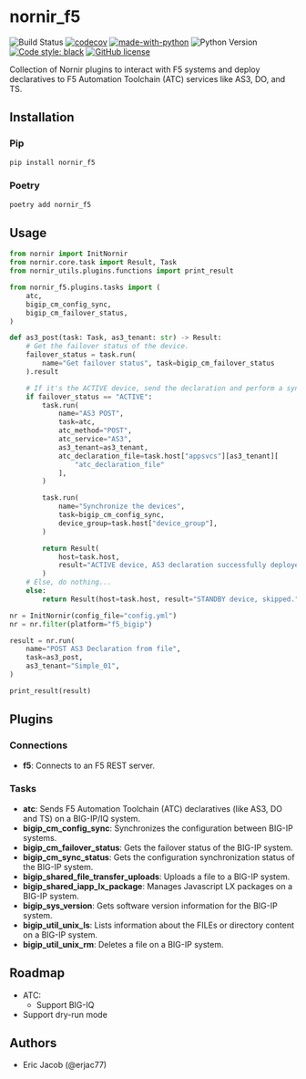 # nornir_f5

![Build Status](https://github.com/erjac77/nornir_f5/workflows/test/badge.svg)
[![codecov](https://codecov.io/gh/erjac77/nornir_f5/branch/master/graph/badge.svg?token=XXIASNEDFR)](https://codecov.io/gh/erjac77/nornir_f5)
[![made-with-python](https://img.shields.io/badge/Made%20with-Python-1f425f.svg)](https://www.python.org/)
![Python Version](https://img.shields.io/badge/python-3.6+-blue.svg)
[![Code style: black](https://img.shields.io/badge/code%20style-black-000000.svg)](https://github.com/psf/black)
[![GitHub license](https://img.shields.io/github/license/erjac77/nornir_f5.svg)](https://github.com/erjac77/nornir_f5/blob/master/LICENSE)

Collection of Nornir plugins to interact with F5 systems and deploy declaratives to F5 Automation Toolchain (ATC) services like AS3, DO, and TS.

## Installation

### Pip

```bash
pip install nornir_f5
```

### Poetry

```bash
poetry add nornir_f5
```

## Usage

```python
from nornir import InitNornir
from nornir.core.task import Result, Task
from nornir_utils.plugins.functions import print_result

from nornir_f5.plugins.tasks import (
    atc,
    bigip_cm_config_sync,
    bigip_cm_failover_status,
)

def as3_post(task: Task, as3_tenant: str) -> Result:
    # Get the failover status of the device.
    failover_status = task.run(
        name="Get failover status", task=bigip_cm_failover_status
    ).result

    # If it's the ACTIVE device, send the declaration and perform a sync.
    if failover_status == "ACTIVE":
        task.run(
            name="AS3 POST",
            task=atc,
            atc_method="POST",
            atc_service="AS3",
            as3_tenant=as3_tenant,
            atc_declaration_file=task.host["appsvcs"][as3_tenant][
                "atc_declaration_file"
            ],
        )

        task.run(
            name="Synchronize the devices",
            task=bigip_cm_config_sync,
            device_group=task.host["device_group"],
        )

        return Result(
            host=task.host,
            result="ACTIVE device, AS3 declaration successfully deployed.",
        )
    # Else, do nothing...
    else:
        return Result(host=task.host, result="STANDBY device, skipped.")

nr = InitNornir(config_file="config.yml")
nr = nr.filter(platform="f5_bigip")

result = nr.run(
    name="POST AS3 Declaration from file",
    task=as3_post,
    as3_tenant="Simple_01",
)

print_result(result)
```

## Plugins

### Connections

* __f5__: Connects to an F5 REST server.

### Tasks

* __atc__: Sends F5 Automation Toolchain (ATC) declaratives (like AS3, DO and TS) on a BIG-IP/IQ system.
* __bigip_cm_config_sync__: Synchronizes the configuration between BIG-IP systems.
* __bigip_cm_failover_status__: Gets the failover status of the BIG-IP system.
* __bigip_cm_sync_status__: Gets the configuration synchronization status of the BIG-IP system.
* __bigip_shared_file_transfer_uploads__: Uploads a file to a BIG-IP system.
* __bigip_shared_iapp_lx_package__: Manages Javascript LX packages on a BIG-IP system.
* __bigip_sys_version__: Gets software version information for the BIG-IP system.
* __bigip_util_unix_ls__: Lists information about the FILEs or directory content on a BIG-IP system.
* __bigip_util_unix_rm__: Deletes a file on a BIG-IP system.

## Roadmap

* ATC:
  * Support BIG-IQ
* Support dry-run mode

## Authors

* Eric Jacob (@erjac77)
